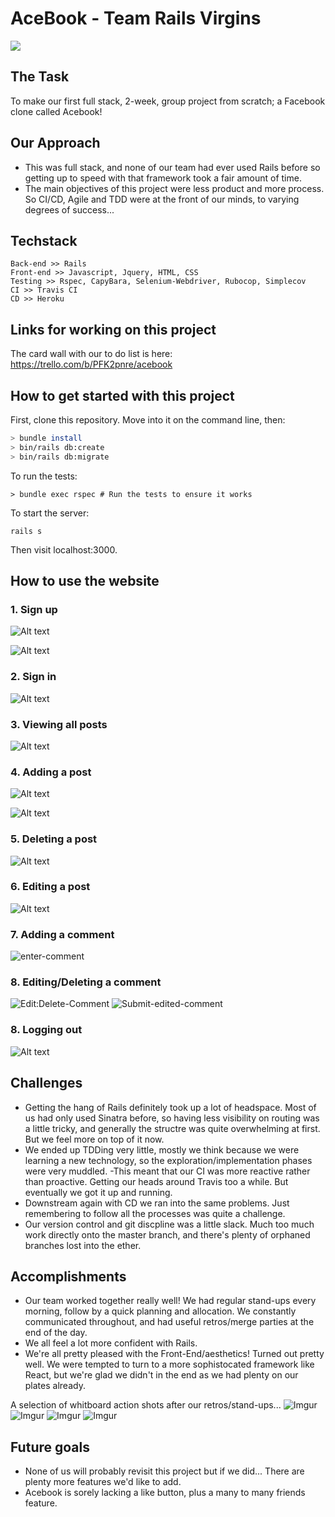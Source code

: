 # AceBook - Team Rails Virgins

![](https://i2-prod.manchestereveningnews.co.uk/incoming/article16110362.ece/ALTERNATES/s810/0_East-Coast-Main-Line.jpg)

## The Task

To make our first full stack, 2-week, group project from scratch; a Facebook clone called Acebook!

## Our Approach

- This was full stack, and none of our team had ever used Rails before so getting up to speed with that framework took a fair amount of time.
- The main objectives of this project were less product and more process.  So CI/CD, Agile and TDD were at the front of our minds, to varying degrees of success...

## Techstack

```
Back-end >> Rails
Front-end >> Javascript, Jquery, HTML, CSS
Testing >> Rspec, CapyBara, Selenium-Webdriver, Rubocop, Simplecov
CI >> Travis CI
CD >> Heroku
```

## Links for working on this project

The card wall with our to do list is here: https://trello.com/b/PFK2pnre/acebook

## How to get started with this project

First, clone this repository. Move into it on the command line, then:

```bash
> bundle install
> bin/rails db:create
> bin/rails db:migrate
 ```
 
 To run the tests:
 
 ```
> bundle exec rspec # Run the tests to ensure it works
```
To start the server:

```
rails s
```
Then visit localhost:3000.

## How to use the website

### 1. Sign up

![Alt text](https://user-images.githubusercontent.com/40341869/63258743-a2830080-c274-11e9-9737-e40f6600e07a.png)

![Alt text](https://user-images.githubusercontent.com/40341869/63259484-6e104400-c276-11e9-8f96-790ef53154c3.png)

### 2. Sign in

![Alt text](https://user-images.githubusercontent.com/40341869/63259103-68662e80-c275-11e9-9e56-e85cbac35340.png)

### 3. Viewing all posts

![Alt text](https://user-images.githubusercontent.com/40341869/63259820-584f4e80-c277-11e9-810b-7ec5fa845e2b.png)

### 4. Adding a post

![Alt text](https://user-images.githubusercontent.com/40341869/63260249-4f12b180-c278-11e9-8586-9790fadb2868.png)

![Alt text](https://user-images.githubusercontent.com/40341869/63260384-b6c8fc80-c278-11e9-8a62-c5b69b52fc57.png)

### 5. Deleting a post

![Alt text](https://user-images.githubusercontent.com/40341869/63260653-7027d200-c279-11e9-9463-ab05953f527b.png)

### 6. Editing a post

![Alt text](https://user-images.githubusercontent.com/40341869/63260939-2d1a2e80-c27a-11e9-9cb2-1ad04a9dce8a.png)

### 7. Adding a comment

![enter-comment](https://user-images.githubusercontent.com/45185594/63522855-00238100-c4f1-11e9-8b7f-fdd7d5d23a28.png)

### 8. Editing/Deleting a comment

![Edit:Delete-Comment](https://user-images.githubusercontent.com/45185594/63522995-3f51d200-c4f1-11e9-8b36-d4168524dd35.png)
![Submit-edited-comment](https://user-images.githubusercontent.com/45185594/63522994-3f51d200-c4f1-11e9-8d2c-56a389c0bb8b.png)

### 8. Logging out

![Alt text](https://user-images.githubusercontent.com/40341869/63261107-8b471180-c27a-11e9-9f74-7fd2023c643b.png)

## Challenges

- Getting the hang of Rails definitely took up a lot of headspace.  Most of us had only used Sinatra before, so having less visibility on routing was a little tricky, and generally the structre was quite overwhelming at first.  But we feel more on top of it now.
- We ended up TDDing very little, mostly we think because we were learning a new technology, so the exploration/implementation phases were very muddled.
-This meant that our CI was more reactive rather than proactive.  Getting our heads around Travis too a while.  But eventually we got it up and running.
- Downstream again with CD we ran into the same problems.  Just remembering to follow all the processes was quite a challenge.
- Our version control and git discpline was a little slack.  Much too much work directly onto the master branch, and there's plenty of orphaned branches lost into the ether.

## Accomplishments

- Our team worked together really well!  We had regular stand-ups every morning, follow by a quick planning and allocation.  We constantly communicated throughout, and had useful retros/merge parties at the end of the day.
- We all feel a lot more confident with Rails.
- We're all pretty pleased with the Front-End/aesthetics!  Turned out pretty well.  We were tempted to turn to a more sophistocated framework like React, but we're glad we didn't in the end as we had plenty on our plates already.

A selection of whitboard action shots after our retros/stand-ups...
![Imgur](https://i.imgur.com/7VxXyuw.jpg?1)
![Imgur](https://i.imgur.com/000UoYf.jpg?1)
![Imgur](https://i.imgur.com/AMUJDD1.jpg?1)
![Imgur](https://i.imgur.com/QJneiKV.jpg?1)


## Future goals

- None of us will probably revisit this project but if we did...  There are plenty more features we'd like to add.
- Acebook is sorely lacking a like button, plus a many to many friends feature.

